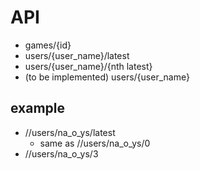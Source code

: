 # API

- games/{id}
- users/{user_name}/latest
- users/{user_name}/{nth latest}
- (to be implemented) users/{user_name}

## example

- //users/na_o_ys/latest
    - same as //users/na_o_ys/0
- //users/na_o_ys/3